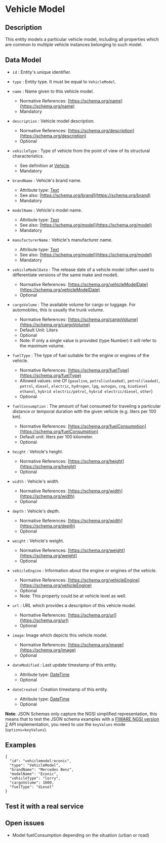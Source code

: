 # Vehicle Model

## Description

This entity models a particular vehicle model, including all properties which are common to multiple vehicle instances belonging to such model. 

## Data Model

+ `id` : Entity's unique identifier. 

+ `type` : Entity type. It must be equal to `VehicleModel`.

+ `name` : Name given to this vehicle model. 
    + Normative References: [https://schema.org/name](https://schema.org/name)
    + Mandatory

+ `description` : Vehicle model description. 
    + Normative References: [https://schema.org/description](https://schema.org/description)
    + Optional
    
+ `vehicleType` : Type of vehicle from the point of view of its structural characteristics.
    + See definition at [Vehicle](../../Vehicle/doc/spec.md).
    + Mandatory

+ `brandName` : Vehicle's brand name.
    + Attribute type: [Text](https://schema.org/Text)
    + See also: [https://schema.org/brand](https://schema.org/brand)
    + Mandatory

+ `modelName` : Vehicle's model name.
    + Attribute type: [Text](https://schema.org/Text)
    + See also: [https://schema.org/model](https://schema.org/model)
    + Mandatory

+ `manufacturerName` : Vehicle's manufacturer name.
    + Attribute type: [Text](https://schema.org/Text)
    + See also: [https://schema.org/model](https://schema.org/model)
    + Mandatory

+ `vehicleModelDate` : The release date of a vehicle model (often used to differentiate versions of the same make and model).
    + Normative References: [https://schema.org/vehicleModelDate](https://schema.org/vehicleModelDate)
    + Optional

+ `cargoVolume` : The available volume for cargo or luggage. For automobiles, this is usually the trunk volume.
    + Normative References: [https://schema.org/cargoVolume](https://schema.org/cargoVolume)
    + Default Unit: Liters
    + Optional
    + Note: If only a single value is provided (type Number) it will refer to the maximum volume.
    
+ `fuelType` : The type of fuel suitable for the engine or engines of the vehicle.
    + Normative References: [https://schema.org/fuelType](https://schema.org/fuelType)
    + Allowed values: one Of (`gasoline`, `petrol(unleaded)`, `petrol(leaded)`, `petrol`, `diesel`, `electric`,
    `hydrogen`, `lpg`, `autogas`, `cng`, `biodiesel` `ethanol`, `hybrid electric/petrol`, `hybrid electric/diesel`, `other`)
    + Optional

+ `fuelConsumption` : The amount of fuel consumed for traveling a particular distance or temporal
duration with the given vehicle (e.g. liters per 100 km).
    + Normative References: [https://schema.org/fuelConsumption](https://schema.org/fuelConsumption)
    + Default unit: liters per 100 kilometer. 
    + Optional

+ `height` : Vehicle's height.
    + Normative References: [https://schema.org/height](https://schema.org/height)
    + Optional

+ `width` : Vehicle's width.
    + Normative References: [https://schema.org/width](https://schema.org/width)
    + Optional

+ `depth` : Vehicle's depth.
    + Normative References: [https://schema.org/width](https://schema.org/depth)
    + Optional

+ `weight` : Vehicle's weight.
    + Normative References: [https://schema.org/weight](https://schema.org/weight)
    + Optional

+ `vehicleEngine` : Information about the engine or engines of the vehicle.
    + Normative References: [https://schema.org/vehicleEngine](https://schema.org/vehicleEngine)
    + Optional
    + Note: This property could be at vehicle level as well.
    
+ `url` : URL which provides a description of this vehicle model.
    + Normative References: [https://schema.org/url](https://schema.org/url)
    + Optional
    
+ `image`: Image which depicts this vehicle model.
    + Normative References: [https://schema.org/image](https://schema.org/image)
    + Optional

+ `dateModified` : Last update timestamp of this entity.
    + Attribute type: [DateTime](https://schema.org/DateTime)
    + Optional

+ `dateCreated` : Creation timestamp of this entity.
    + Attribute type: [DateTime](https://schema.org/DateTime)
    + Optional

**Note**: JSON Schemas only capture the NGSI simplified representation, this means that to test the JSON schema examples with
a [FIWARE NGSI version 2](http://fiware.github.io/specifications/ngsiv2/stable) API implementation, you need to use the `keyValues`
mode (`options=keyValues`).

## Examples

    {
      "id": "vehiclemodel:econic",
      "type": "VehicleModel",
      "brandName": "Mercedes Benz",
      "modelName": "Econic",
      "vehicleType": "lorry",
      "cargoVolume": 1000,
      "fuelType": "diesel"
    }


## Test it with a real service


## Open issues

* Model fuelConsumption depending on the situation (urban or road)
